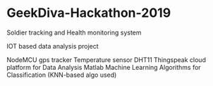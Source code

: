 # GeekDiva-Hackathon-2019

Soldier tracking and Health monitoring system

IOT based data analysis project

NodeMCU
gps tracker
Temperature sensor DHT11
Thingspeak cloud platform for Data Analysis
Matlab
Machine Learning Algorithms for Classification (KNN-based algo used)
